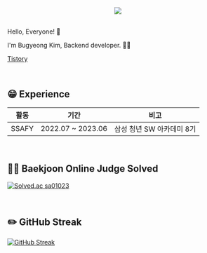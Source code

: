 <!-- GitHub Hits -->
<div align="middle">
  <a href="https://hits.seeyoufarm.com"><img src="https://hits.seeyoufarm.com/api/count/incr/badge.svg?url=https%3A%2F%2Fgithub.com%2Fbu119&count_bg=%23FFD700&title_bg=%23FFB100&icon=github.svg&icon_color=%23FFFFFF&title=hits&edge_flat=false"/></a>
</div>

<br>

<!-- Introduce -->
<p>Hello, Everyone! 👋</p>
<p>I'm Bugyeong Kim, Backend developer. 👩‍💻 </p>

<!--
[Portfolio](https://chadoll.notion.site/664f19556d374ca08653a77a5bd82700?pvs=4)  | 
포트폴리오 링크 : [포트폴리오](https://chadoll.notion.site/664f19556d374ca08653a77a5bd82700?pvs=4)
-->
[Tistory](https://bu119.tistory.com/) <br/>

<br>

<!-- Experience -->
## 😁 Experience

| 활동 | 기간 | 비고|
| ------ | ------ | ------ |
|    SSAFY      | 2022.07 ~ 2023.06 | 삼성 청년 SW 아카데미 8기 |


<br>

<!-- tech stack -->
<!--
## 📚 Tech Stack
 <strong>Language</strong> | 
  <img src="https://img.shields.io/badge/Python-3766AB?style=flat-square&logo=Python&logoColor=white"/>
  <img src="https://img.shields.io/badge/Java-5382a1?style=flat-square&logo=Java&logoColor=white"/>
  <img src="https://img.shields.io/badge/Javascript-ffb13b?style=flat-square&logo=javascript&logoColor=white"/>
  
 <strong>Backend</strong> | 
  <img src="https://img.shields.io/badge/Spring-6DB33F?style=flat-square&logo=Spring&logoColor=white"/>
  <img src="https://img.shields.io/badge/SpringBoot-6DB33F?style=flat-square&logo=SpringBoot&logoColor=white"/>
  <img src="https://img.shields.io/badge/Django-092E20?style=flat-square&logo=Django&logoColor=white"/>
  <img src="https://img.shields.io/badge/MySql-4479A1?style=flat-square&logo=MySql&logoColor=white"/>
  <img src="https://img.shields.io/badge/Firebase-FFCA28?style=flat-square&logo=Firebase&logoColor=white"/>

 <strong>Infra</strong> | 
  <img src="https://img.shields.io/badge/Aws-232F3E?style=flat-square&logo=amazonaws&logoColor=white" />
  <img src="https://img.shields.io/badge/Docker-2496ED?style=flat-square&logo=Docker&logoColor=white" />
  <img src="https://img.shields.io/badge/Jenkins-D24939?style=flat-square&logo=Jenkins&logoColor=white" />
  <img src="https://img.shields.io/badge/Nginx-009639?style=flat-square&logo=Nginx&logoColor=white" />
  <img src="https://img.shields.io/badge/NaverCloud-03C75A?style=flat-square&logo=naver&logoColor=white" />

 <strong>Frontend</strong> | 
  <img src="https://img.shields.io/badge/Vue.js-4FC08D?style=flat-square&logo=Vue.js&logoColor=white"/>
  <img src="https://img.shields.io/badge/React-61DAFB?style=flat-square&logo=React&logoColor=white"/>
  <img src="https://img.shields.io/badge/Node.js-339933?style=flat-square&logo=Node.js&logoColor=white"/>
  <img src="https://img.shields.io/badge/html5-E34F26?style=flat-square&logo=html5&logoColor=white"/>
  <img src="https://img.shields.io/badge/css3-1572B6?style=flat-square&logo=css3&logoColor=white"/>
  
 <strong>Tool</strong> | 
  <img src="https://img.shields.io/badge/Git-F05032?style=flat-square&logo=Git&logoColor=white"/>
  <img src="https://img.shields.io/badge/Github-181717?style=flat-square&logo=Github&logoColor=white"/>
  <img src="https://img.shields.io/badge/GitLab-FC6D26?style=flat-square&logo=GitLab&logoColor=white"/>
  <img src="https://img.shields.io/badge/Jira_Software-0052CC?style=flat-square&logo=JiraSoftware&logoColor=white"/>
  <img src="https://img.shields.io/badge/Notion-000000?style=flat-square&logo=Notion&logoColor=white"/>
  <img src="https://img.shields.io/badge/Slack-4A154B?style=flat-square&logo=Slack&logoColor=white"/>

<br>
-->


## 👩‍💻 Baekjoon Online Judge Solved
[![Solved.ac sa01023](http://mazassumnida.wtf/api/v2/generate_badge?boj=sa01023&card_width=1000)](https://solved.ac/profile/sa01023)

<br>

<!--
### 📖 Top Languages
[![Top Langs](https://github-readme-stats.vercel.app/api/top-langs/?username=bu119&layout=compact&card_width=800)](https://github.com/bu119/github-readme-stats)

### 💡 Github Stats 💡
[![GitHub stats](https://github-readme-stats.vercel.app/api?username=bu119&hide_title=true&show_icons=true&include_all_commits=true&disable_animations=true&theme=vue&card_width=800)](https://github.com/bu119/github-readme-stats)
-->

## ✏️ GitHub Streak
[![GitHub Streak](https://streak-stats.demolab.com?user=bu119&card_width=800)](https://git.io/streak-stats)
